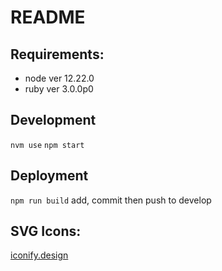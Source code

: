 # README

## Requirements:
- node ver 12.22.0
- ruby ver 3.0.0p0

## Development
`nvm use`
`npm start`

## Deployment
`npm run build`
add, commit then push to develop

## SVG Icons: 
[iconify.design](https://iconify.design/icon-sets/simple-line-icons/)
